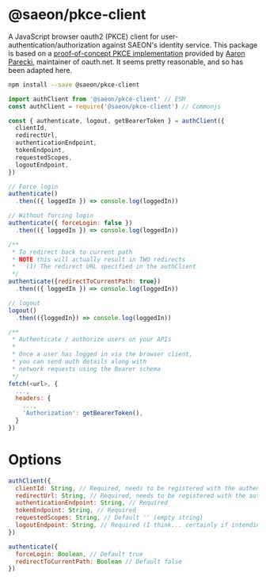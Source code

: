 # @saeon/pkce-client
A JavaScript browser oauth2 (PKCE) client for user-authentication/authorization against SAEON's identity service. This package is based on a [proof-of-concept PKCE implementation](https://github.com/aaronpk/pkce-vanilla-js) provided by [Aaron Parecki](https://github.com/aaronpk), maintainer of oauth.net. It seems pretty reasonable, and so has been adapted here.

```sh
npm install --save @saeon/pkce-client
```

```js
import authClient from '@saeon/pkce-client' // ESM
const authClient = require('@saeon/pkce-client') // Commonjs
```

```js
const { authenticate, logout, getBearerToken } = authClient({
  clientId,
  redirectUrl,
  authenticationEndpoint,
  tokenEndpoint,
  requestedScopes,
  logoutEndpoint,
})

// Force login
authenticate()
  .then(({ loggedIn }) => console.log(loggedIn))

// Without forcing login
authenticate({ forceLogin: false })
  .then(({ loggedIn }) => console.log(loggedIn))

/**
 * To redirect back to current path
 * NOTE this will actually result in TWO redirects
 *   (1) The redirect URL specified in the authClient
 */
authenticate({redirectToCurrentPath: true})
  .then(({ loggedIn }) => console.log(loggedIn))

// logout
logout()
  .then(({loggedIn}) => console.log(loggedIn))

/**
 * Authenticate / authorize users on your APIs
 * 
 * Once a user has logged in via the browser client,
 * you can send auth details along with
 * network requests using the Bearer schema
 */
fetch(<url>, {
  ...,
  headers: {
    ...,
    'Authorization': getBearerToken(),
  }
})
```

# Options
```js
authClient({
  clientId: String, // Required, needs to be registered with the authentication provider
  redirectUrl: String, // Required, needs to be registered with the authentication provider
  authenticationEndpoint: String, // Required
  tokenEndpoint: String, // Required
  requestedScopes: String, // Default '' (empty string)
  logoutEndpoint: String, // Required (I think... certainly if intending to call logout())
})

authenticate({
  forceLogin: Boolean, // Default true
  redirectToCurrentPath: Boolean // Default false
})
```